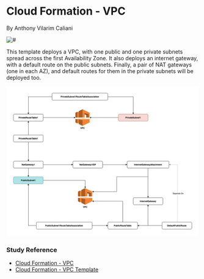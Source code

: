 # Cloud Formation - VPC

By Anthony Vilarim Caliani

![#](https://img.shields.io/badge/license-MIT-lightseagreen.svg)

This template deploys a VPC, with one public and one private subnets spread across the first Availability Zone.
It also deploys an internet gateway, with a default route on the public subnets.
Finally, a pair of NAT gateways (one in each AZ), and default routes for them in the private subnets will be deployed too.<br/>

![img](./vpc.jpg)

### Study Reference
- [Cloud Formation - VPC](https://docs.aws.amazon.com/pt_br/AWSCloudFormation/latest/UserGuide/aws-resource-ec2-vpc.html)
- [Cloud Formation - VPC Template](https://docs.aws.amazon.com/en_us/codebuild/latest/userguide/cloudformation-vpc-template.html)